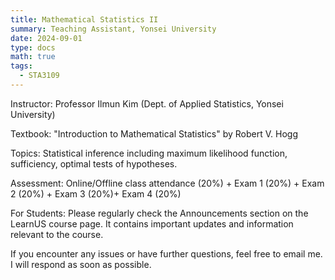 ```yaml
---
title: Mathematical Statistics II
summary: Teaching Assistant, Yonsei University
date: 2024-09-01
type: docs
math: true
tags:
  - STA3109
---
```

Instructor: Professor Ilmun Kim (Dept. of Applied Statistics, Yonsei University)

Textbook: "Introduction to Mathematical Statistics" by Robert V. Hogg

Topics: Statistical inference including maximum likelihood function, sufficiency, optimal tests of hypotheses.

Assessment: Online/Offline class attendance (20%) + Exam 1 (20%) + Exam 2 (20%) + Exam 3 (20%)+ Exam 4 (20%)

For Students: Please regularly check the Announcements section on the LearnUS course page. It contains important updates and information relevant to the course.

If you encounter any issues or have further questions, feel free to email me. I will respond as soon as possible.
